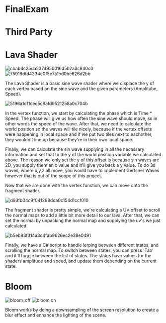 # FinalExam


# Third Party 


# Lava Shader
![cbab4c25da537495b016d5b2a3c940c0](https://user-images.githubusercontent.com/96841021/233696973-c259e305-c9d4-4c9c-a4cd-8f8f3a01ecb1.png)
![75918dfd4334e0f5e7a1bd0be626d2bb](https://user-images.githubusercontent.com/96841021/233696976-51232a87-8599-404e-a959-f4eb08592e19.png)

The Lava Shader is a basic sine wave shader where we displace the y of each vertex based on the sine wave and the given parameters (Amplitube, Speed).

![5196a1df1cec5c9afd9521258a0c704b](https://user-images.githubusercontent.com/96841021/233697021-12d3ba93-dd30-4afc-97eb-a69be609fd78.png)

In the vertex function, we start by calculating the phase which is Time * Speed. The phase will give us how often the sine wave should move, so in other words the speed of the wave. After that, we need to calculate the world position so the waves will tile nicely, because if the vertex offsets were happening in local space and if we put two tiles next to eachother, they wouldn't line up because they're in their own local space.

Finally, we can calculate the sin wave supplying in all the necassary information and set that to the y of the world position variable we calculated above. The reason we only set the y of this offset is because sin waves are 2D, you supply them an x value and it'll give you back a y value. To do 3d waves, where x,y,z all move, you would have to implement Gertsner Waves however that is out of the scope of this project.

Now that we are done with the vertex function, we can move onto the fragment shader.

![d93fb04c9f041298dda0c154d1ccf010](https://user-images.githubusercontent.com/96841021/233697643-25263518-0331-4767-8340-042c8a44072b.png)

The fragment shader is pretty simple, we're calculating a UV offset to scroll the normal maps to add a little bit more detail to our lava. After that, we can set the normal by unpacking the normal map and supplying the uv's we just calculated.


![b5eb93f314a3c4fab9626ec2e39e0491](https://user-images.githubusercontent.com/96841021/233697990-cbefa118-19ca-4a18-8bf2-a46cd80600a9.png)

Finally, we have a C# script to handle lerping between different states, and scrolling the normal map. To switch between states, you can press 'Tab' and it'll toggle between the list of states. The states have values for the shaders amplitude and speed, and update them depending on the current state.

# Bloom
![bloom_off](https://user-images.githubusercontent.com/96841021/233698619-72ede19b-9abe-4683-a8f7-e6145fb598be.png)
![bloom on](https://user-images.githubusercontent.com/96841021/233698640-84b11b75-a539-4952-b393-c862cc4f782c.png)

Bloom works by doing a downsampling of the screen resolution to create a blur effect and enhance the lighting of the scene.
